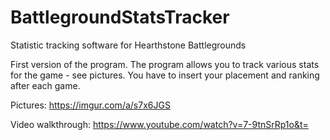 # BattlegroundStatsTracker
Statistic tracking software for Hearthstone Battlegrounds

First version of the program. The program allows you to track various stats for the game - see pictures. You have to insert your placement and ranking after each game.

Pictures:
https://imgur.com/a/s7x6JGS

Video walkthrough: 
https://www.youtube.com/watch?v=7-9tnSrRp1o&t=
